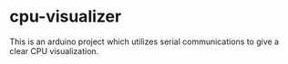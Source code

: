 # cpu-visualizer
This is an arduino project which utilizes serial communications to give a clear CPU visualization.
